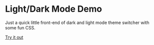 # Light/Dark Mode Demo

Just a quick little front-end of dark and light mode theme switcher with some fun CSS.

[Try it out](https://light-dark-mode-theme.netlify.app/)
